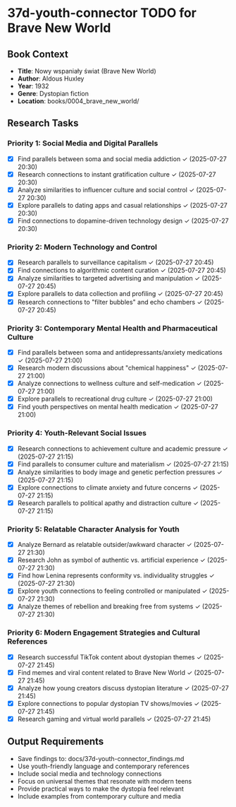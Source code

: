 # 37d-youth-connector TODO for Brave New World

## Book Context
- **Title**: Nowy wspaniały świat (Brave New World)
- **Author**: Aldous Huxley
- **Year**: 1932
- **Genre**: Dystopian fiction
- **Location**: books/0004_brave_new_world/

## Research Tasks

### Priority 1: Social Media and Digital Parallels
- [x] Find parallels between soma and social media addiction ✓ (2025-07-27 20:30)
- [x] Research connections to instant gratification culture ✓ (2025-07-27 20:30)
- [x] Analyze similarities to influencer culture and social control ✓ (2025-07-27 20:30)
- [x] Explore parallels to dating apps and casual relationships ✓ (2025-07-27 20:30)
- [x] Find connections to dopamine-driven technology design ✓ (2025-07-27 20:30)

### Priority 2: Modern Technology and Control
- [x] Research parallels to surveillance capitalism ✓ (2025-07-27 20:45)
- [x] Find connections to algorithmic content curation ✓ (2025-07-27 20:45)
- [x] Analyze similarities to targeted advertising and manipulation ✓ (2025-07-27 20:45)
- [x] Explore parallels to data collection and profiling ✓ (2025-07-27 20:45)
- [x] Research connections to "filter bubbles" and echo chambers ✓ (2025-07-27 20:45)

### Priority 3: Contemporary Mental Health and Pharmaceutical Culture
- [x] Find parallels between soma and antidepressants/anxiety medications ✓ (2025-07-27 21:00)
- [x] Research modern discussions about "chemical happiness" ✓ (2025-07-27 21:00)
- [x] Analyze connections to wellness culture and self-medication ✓ (2025-07-27 21:00)
- [x] Explore parallels to recreational drug culture ✓ (2025-07-27 21:00)
- [x] Find youth perspectives on mental health medication ✓ (2025-07-27 21:00)

### Priority 4: Youth-Relevant Social Issues
- [x] Research connections to achievement culture and academic pressure ✓ (2025-07-27 21:15)
- [x] Find parallels to consumer culture and materialism ✓ (2025-07-27 21:15)
- [x] Analyze similarities to body image and genetic perfection pressures ✓ (2025-07-27 21:15)
- [x] Explore connections to climate anxiety and future concerns ✓ (2025-07-27 21:15)
- [x] Research parallels to political apathy and distraction culture ✓ (2025-07-27 21:15)

### Priority 5: Relatable Character Analysis for Youth
- [x] Analyze Bernard as relatable outsider/awkward character ✓ (2025-07-27 21:30)
- [x] Research John as symbol of authentic vs. artificial experience ✓ (2025-07-27 21:30)
- [x] Find how Lenina represents conformity vs. individuality struggles ✓ (2025-07-27 21:30)
- [x] Explore youth connections to feeling controlled or manipulated ✓ (2025-07-27 21:30)
- [x] Analyze themes of rebellion and breaking free from systems ✓ (2025-07-27 21:30)

### Priority 6: Modern Engagement Strategies and Cultural References
- [x] Research successful TikTok content about dystopian themes ✓ (2025-07-27 21:45)
- [x] Find memes and viral content related to Brave New World ✓ (2025-07-27 21:45)
- [x] Analyze how young creators discuss dystopian literature ✓ (2025-07-27 21:45)
- [x] Explore connections to popular dystopian TV shows/movies ✓ (2025-07-27 21:45)
- [x] Research gaming and virtual world parallels ✓ (2025-07-27 21:45)

## Output Requirements
- Save findings to: docs/37d-youth-connector_findings.md
- Use youth-friendly language and contemporary references
- Include social media and technology connections
- Focus on universal themes that resonate with modern teens
- Provide practical ways to make the dystopia feel relevant
- Include examples from contemporary culture and media
